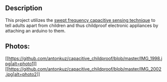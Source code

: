 ## Description
This project utilizes the [swept frequency capacitive sensing technique](http://www.ivanpoupyrev.com/e-library/2012/ToucheCHI2012.pdf) to tell adults apart from children and thus childproof electronic appliances by attaching an arduino to them. 
## Photos:
[[https://github.com/antonkuz/capacitive_childproof/blob/master/IMG_1998.jpg|alt=photo1]]
[[https://github.com/antonkuz/capacitive_childproof/blob/master/IMG_2002.jpg|alt=photo2]]
